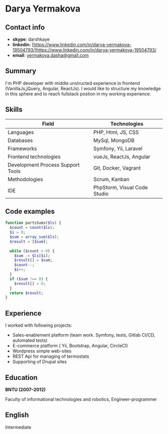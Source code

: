 # Darya Yermakova
## Contact info
- **skype**: darshkaye
- **linkedin**: [https://www.linkedin.com/in/darya-yermakova-19504793/]https://www.linkedin.com/in/darya-yermakova-19504793/
- **email**: [yermakova.dasha@gmail.com](mailto:yermakova.dasha@gmail.com)

## Summary
I'm PHP developer with middle unstructed experience in frontend (VanillaJs,jQuery, Angular, ReactJs). I would like to structure my knowledge in this sphere and to reach fullstack postion in my working experience.

## Skills

Field | Technologies
------------ | -------------
Languages | PHP, Html, JS, CSS
Databases | MySql, MongoDB
Frameworks | Symfony, Yii, Laravel
Frontend technologies | vueJs, ReactJs, Angular
Development Process Support Tools | Git, Docker, Vagrant
Methodologies | Scrum, Kanban
IDE | PhpStorm, Visual Code Studio

## Code examples
```php
function partsSums($ls) {
  $count = count($ls);
  $i = 0;
  $sum = array_sum($ls);
  $result = [$sum];
  
  while ($count > 0) {
    $sum -= $ls[$i];
    $result[] = $sum;
    $count--;
    $i++;
  }
  if ($sum !== 0) {
    $result[] = 0;
  }
  return $result;
}
```

## Experience
I worked with following projects:
- Sales-enablement platform (team work. Symfony, tests, Gitlab CI/CD, automated tests)
- E-commerce platform ( Yii, Bootstrap, Angular, CircleCI)
- Wordpress simple web-sites
- REST Api for managing of termostats
- Supporting of Drupal sites

## Education
**BNTU (2007–2012)**

Faculty of informational technologies and robotics,
Engineer-programmer 

## English
Intermediate
